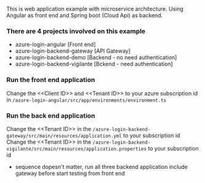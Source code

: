 This is web application example with microservice architecture.
Using Angular as front end and Spring boot (Cloud Api) as backend.

### There are 4 projects involved on this example
* azure-login-angular [Front end]
* azure-login-backend-gateway [API Gateway]
* azure-login-backend-demo [Backend - no need authentication]
* azure-login-backend-vigilante [Bckend - need authentication]

### Run the front end application
Change the \<\<Client ID>> and \<\<Tenant ID>> to your azure subscription id in `/azure-login-angular/src/app/environments/environment.ts`

### Run the back end application
Change the \<\<Tenant ID>> in the `/azure-login-backend-gateway/src/main/resources/application.yml` to your subscription id
Change the \<\<Tenant ID>> in the `/azure-login-backend-vigilante/src/main/resources/application.properties` to your subscription id

* sequence dopesn't matter, run all three backend application include gateway before start testing from front end


